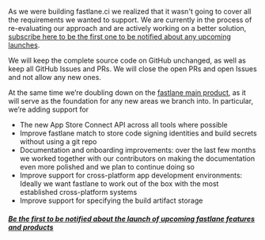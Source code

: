 
As we were building fastlane.ci we realized that it wasn't going to cover all the requirements we wanted to support. We are currently in the process of re-evaluating our approach and are actively working on a better solution, [subscribe here to be the first one to be notified about any upcoming launches](https://tinyletter.com/fastlane-tools).

We will keep the complete source code on GitHub unchanged, as well as keep all GitHub Issues and PRs. We will close the open PRs and open Issues and not allow any new ones.

At the same time we’re doubling down on the [fastlane main product](https://github.com/fastlane/fastlane), as it will serve as the foundation for any new areas we branch into. In particular, we’re adding support for

- The new App Store Connect API across all tools where possible
- Improve fastlane match to store code signing identities and build secrets without using a git repo
- Documentation and onboarding improvements: over the last few months we worked together with our contributors on making the documentation even more polished and we plan to continue doing so
- Improve support for cross-platform app development environments: Ideally we want fastlane to work out of the box with the most established cross-platform systems
- Improve support for specifying the build artifact storage

##### [Be the first to be notified about the launch of upcoming fastlane features and products](https://tinyletter.com/fastlane-tools)
